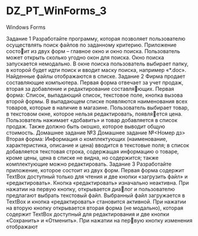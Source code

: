 # DZ_PT_WinForms_3
Windows Forms

Задание 1
Разработайте программу, которая позволяет пользователю осуществлять поиск файлов по заданному критерию. Приложение состоит из двух форм – главное окно и окно поиска. Пользователь может 
открыть сколько угодно окон для поиска. Окно поиска запускается 
немодально. В окне поиска пользователь выбирает папку, в которой 
будет идти поиск и вводит маску поиска, например «*.doc». Найденные файлы отображаются в списке.
Задание 2
Фирма продает составляющие компьютера. Первая форма отвечает за учет продаж, вторая за добавление и редактирование составляющих.
Первая форма:
Список, выпадающий список, текстовое поле, кнопка вызова 
второй формы. В выпадающем списке появляются наименования 
всех товаров, которые в наличие в магазине. Пользователь выбирает товар, в текстовом окне, которое нельзя редактировать, появляется цена. Пользователь нажимает «добавить» и товар добавляется 
в список продаж. Также должно быть окошко, которое выводит 
общую стоимость.
Домашнее задание №3 Домашнее задание №<Номер дз>
Вторая форма:
Информация о комплектующих (наименование, характеристика, 
описание и цена) вводится в текстовые поля; в список добавляется 
текстовая строка, содержащая информацию о товаре, кроме цены, 
цена в списке не видна, но содержится; также комплектующие можно 
редактировать.
Задание 3
Разработайте приложение, которое состоит из двух форм. Первая 
форма содержит TextBox доступный только для чтения и две кнопки 
«загрузить файл» и «редактировать». Кнопка «редактировать» изначально неактивна. При нажатии на первую кнопку, открывается диалог и пользователю предлагают выбрать текстовый файл. Выбранный 
файл загружается в TextBox и кнопка «редактировать» становится активной. При нажатии на вторую кнопку открывается вторая форма 
(не модально), которая содержит TextBox доступный для редактирования и две кнопки «Сохранить» и «Отменить». При нажатии на первую кнопку изменения отображают
